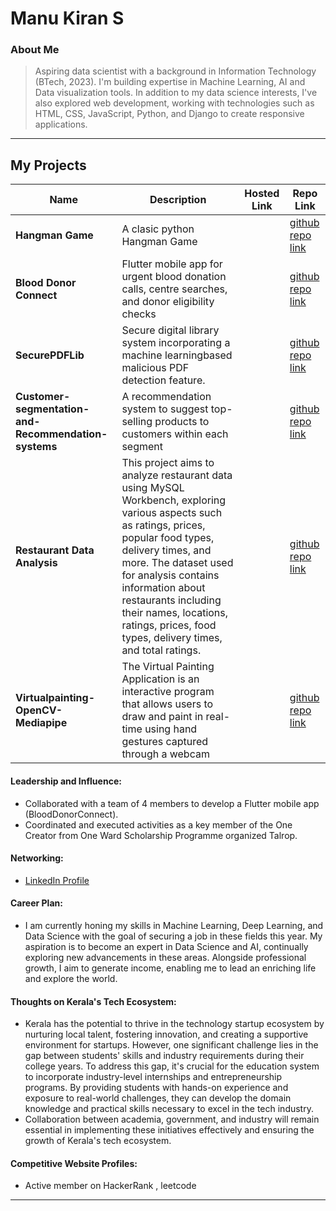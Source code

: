 # Manu Kiran S

### About Me

> Aspiring data scientist with a background in Information Technology (BTech, 2023). I'm building expertise in Machine Learning, AI and Data visualization tools. In addition to my data science interests, I've also explored web development, working with technologies such as HTML, CSS, JavaScript, Python, and Django to create responsive applications. 
---

## My Projects


| Name                | Description                                                               | Hosted Link                              | Repo Link                                                      |
|---------------------|---------------------------------------------------------------------------|------------------------------------------|----------------------------------------------------------------|
| **Hangman Game**    | A clasic python Hangman Game                                                                                     |    |[github repo link](https://github.com/manukirans/Hangman-Game)  |
| **Blood Donor Connect** | Flutter mobile app for urgent blood donation calls, centre searches, and donor eligibility checks   |        | [github repo link](https://github.com/manukirans/BloodDonorConnect) |
| **SecurePDFLib**    | Secure digital library system incorporating a machine learningbased malicious PDF detection feature.|          |  [github repo link](https://github.com/manukirans/SecurePDFLib) |
| **Customer-segmentation-and-Recommendation-systems**| A recommendation system to suggest top-selling products to customers within each segment || [github repo link](https://github.com/manukirans/Customer-segmentation-and-Recommendation-systems)|
| **Restaurant Data Analysis**| This project aims to analyze restaurant data using MySQL Workbench, exploring various aspects such as ratings, prices, popular food types, delivery times, and more. The dataset used for analysis contains information about restaurants including their names, locations, ratings, prices, food types, delivery times, and total ratings. | |  [github repo link](https://github.com/manukirans/restaurant-data-analysis.) |
| **Virtualpainting-OpenCV-Mediapipe** | The Virtual Painting Application is an interactive program that allows users to draw and paint in real-time using hand gestures captured through a webcam | | [github repo link](https://github.com/manukirans/virtualpainting-opencv-mediapipe) |


#### Leadership and Influence:

- Collaborated with a team of 4 members to develop a Flutter mobile app (BloodDonorConnect).
- Coordinated and executed activities as a key member of the One Creator from One Ward Scholarship Programme organized Talrop. 

#### Networking:

- [LinkedIn Profile](https://www.linkedin.com/in/manukiran1327/)
#### Career Plan:

- I am currently honing my skills in Machine Learning, Deep Learning, and Data Science with the goal of securing a job in these fields this year. My aspiration is to become an expert in Data Science and AI, continually exploring new advancements in these areas. Alongside professional growth, I aim to generate income, enabling me to lead an enriching life and explore the world.


#### Thoughts on Kerala's Tech Ecosystem:

-  Kerala has the potential to thrive in the technology startup ecosystem by nurturing local talent, fostering innovation, and creating a supportive environment for startups. However, one significant challenge lies in the gap between students' skills and industry requirements during their college years. To address this gap, it's crucial for the education system to incorporate industry-level internships and entrepreneurship programs. By providing students with hands-on experience and exposure to real-world challenges, they can develop the domain knowledge and practical skills necessary to excel in the tech industry.
-  Collaboration between academia, government, and industry will remain essential in implementing these initiatives effectively and ensuring the growth of Kerala's tech ecosystem.


#### Competitive Website Profiles:

- Active member on HackerRank , leetcode
---

